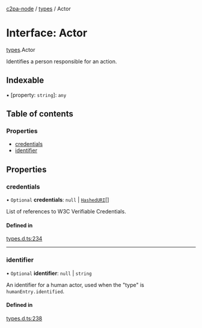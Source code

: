 [c2pa-node](../README.md) / [types](../modules/types.md) / Actor

# Interface: Actor

[types](../modules/types.md).Actor

Identifies a person responsible for an action.

## Indexable

▪ [property: `string`]: `any`

## Table of contents

### Properties

- [credentials](types.Actor.md#credentials)
- [identifier](types.Actor.md#identifier)

## Properties

### credentials

• `Optional` **credentials**: ``null`` \| [`HashedURI`](types.HashedURI.md)[]

List of references to W3C Verifiable Credentials.

#### Defined in

[types.d.ts:234](https://github.com/contentauth/c2pa-node/blob/17fd396/js-src/types.d.ts#L234)

___

### identifier

• `Optional` **identifier**: ``null`` \| `string`

An identifier for a human actor, used when the "type" is `humanEntry.identified`.

#### Defined in

[types.d.ts:238](https://github.com/contentauth/c2pa-node/blob/17fd396/js-src/types.d.ts#L238)
